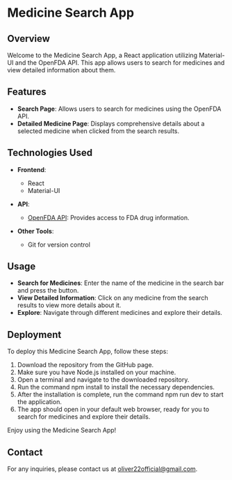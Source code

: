 # Medicine Search App

## Overview

Welcome to the Medicine Search App, a React application utilizing Material-UI and the OpenFDA API. This app allows users to search for medicines and view detailed information about them.

## Features

- **Search Page**: Allows users to search for medicines using the OpenFDA API.
- **Detailed Medicine Page**: Displays comprehensive details about a selected medicine when clicked from the search results.

## Technologies Used

- **Frontend**:
  - React
  - Material-UI

- **API**:
  - [OpenFDA API](https://open.fda.gov/apis/): Provides access to FDA drug information.

- **Other Tools**:
  - Git for version control

## Usage

- **Search for Medicines**: Enter the name of the medicine in the search bar and press the button.
- **View Detailed Information**: Click on any medicine from the search results to view more details about it.
- **Explore**: Navigate through different medicines and explore their details.

## Deployment

To deploy this Medicine Search App, follow these steps:

1. Download the repository from the GitHub page.
2. Make sure you have Node.js installed on your machine.
3. Open a terminal and navigate to the downloaded repository.
4. Run the command npm install to install the necessary dependencies.
5. After the installation is complete, run the command npm run dev to start the application.
6. The app should open in your default web browser, ready for you to search for medicines and explore their details.

Enjoy using the Medicine Search App!

## Contact

For any inquiries, please contact us at oliver22official@gmail.com.
